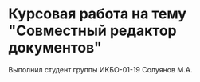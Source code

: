 # Курсовая работа на тему "Совместный редактор документов"
Выполнил студент группы ИКБО-01-19 Солуянов М.А.
